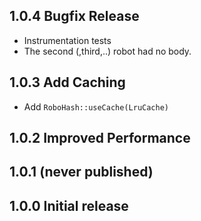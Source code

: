 ## 1.0.4  Bugfix Release
* Instrumentation tests
* The second (,third,..) robot had no body.

## 1.0.3  Add Caching
* Add `RoboHash::useCache(LruCache)`

## 1.0.2  Improved Performance
## 1.0.1  (never published)
## 1.0.0  Initial release

